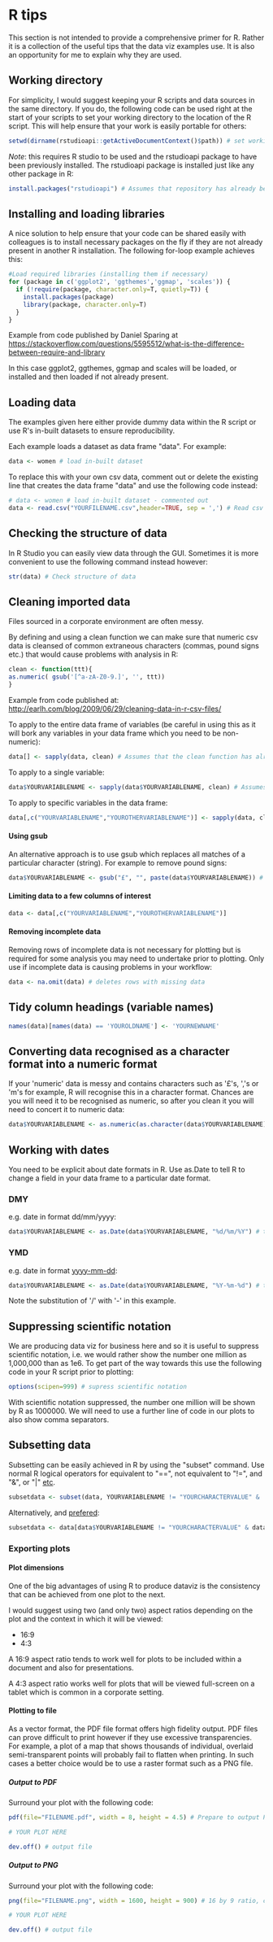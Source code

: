 # R tips

This section is not intended to provide a comprehensive primer for R.  Rather it is a collection of the useful tips that the data viz examples use.  It is also an opportunity for me to explain why they are used.

## Working directory

For simplicity, I would suggest keeping your R scripts and data sources in the same directory.  If you do, the following code can be used right at the start of your scripts to set your working directory to the location of the R script.  This will help ensure that your work is easily portable for others:

```r
setwd(dirname(rstudioapi::getActiveDocumentContext()$path)) # set working directory
```

*Note*: this requires R studio to be used and the rstudioapi package to have been previously installed.  The rstudioapi package is installed just like any other package in R:

```r
install.packages("rstudioapi") # Assumes that repository has already been set in R Studio
```

## Installing and loading libraries

A nice solution to help ensure that your code can be shared easily with colleagues is to install necessary packages on the fly if they are not already present in another R installation.  The following for-loop example achieves this:

```r
#Load required libraries (installing them if necessary)
for (package in c('ggplot2', 'ggthemes','ggmap', 'scales')) {
  if (!require(package, character.only=T, quietly=T)) {
    install.packages(package)
    library(package, character.only=T)
  }
}
```
Example from code published by Daniel Sparing at https://stackoverflow.com/questions/5595512/what-is-the-difference-between-require-and-library

In this case ggplot2, ggthemes, ggmap and scales will be loaded, or installed and then loaded if not already present.

## Loading data

The examples given here either provide dummy data within the R script or use R's in-built datasets to ensure reproducibility.

Each example loads a dataset as data frame  "data".  For example:

```r
data <- women # load in-built dataset
```

To replace this with your own csv data, comment out or delete the existing line that creates the data frame "data" and use the following code instead:

```r
# data <- women # load in-built dataset - commented out
data <- read.csv("YOURFILENAME.csv",header=TRUE, sep = ',') # Read csv file, change YOURFILENAME
```

## Checking the structure of data

In R Studio you can easily view data through the GUI.  Sometimes it is more convenient to use the following command instead however:

```r
str(data) # Check structure of data
```

## Cleaning imported data

Files sourced in a corporate environment are often messy.

By defining and using a clean function we can make sure that numeric csv data is cleansed of common extraneous characters (commas, pound signs etc.) that would cause problems with analysis in R:

```r
clean <- function(ttt){
as.numeric( gsub('[^a-zA-Z0-9.]', '', ttt))
}
```

Example from code published at: http://earlh.com/blog/2009/06/29/cleaning-data-in-r-csv-files/

To apply to the entire data frame of variables (be careful in using this as it will bork any variables in your data frame which you need to be non-numeric):

```r
data[] <- sapply(data, clean) # Assumes that the clean function has already been created
```

To apply to a single variable:

```r
data$YOURVARIABLENAME <- sapply(data$YOURVARIABLENAME, clean) # Assumes that the clean function has already been created, change text in capitals
```

To apply to specific variables in the data frame:

```r
data[,c("YOURVARIABLENAME","YOUROTHERVARIABLENAME")] <- sapply(data, clean) # Assumes that the clean function has already been created, change text in capitals
```

#### Using gsub

An alternative approach is to use gsub which replaces all matches of a particular character (string).  For example to remove pound signs:

```r
data$YOURVARIABLENAME <- gsub("£", "", paste(data$YOURVARIABLENAME)) # remove £
```

#### Limiting data to a few columns of interest

```r
data <- data[,c("YOURVARIABLENAME","YOUROTHERVARIABLENAME")]
```

#### Removing incomplete data

Removing rows of incomplete data is not necessary for plotting but is required for some analysis you may need to undertake prior to plotting.  Only use if incomplete data is causing problems in your workflow:

```r
data <- na.omit(data) # deletes rows with missing data
```

## Tidy column headings (variable names)

```r
names(data)[names(data) == 'YOUROLDNAME'] <- 'YOURNEWNAME'
```

## Converting data recognised as a character format into a numeric format

If your 'numeric' data is messy and contains characters such as '£'s, ','s or 'm's for example, R will recognise this in a character format.  Chances are you will need it to be recognised as numeric, so after you clean it you will need to concert it to numeric data:

```r
data$YOURVARIABLENAME <- as.numeric(as.character(data$YOURVARIABLENAME))
```



## Working with dates

You need to be explicit about date formats in R.  Use as.Date to tell R to change a field in your data frame to a particular date format. 

### DMY

e.g. date in format dd/mm/yyyy:

```r
data$YOURVARIABLENAME <- as.Date(data$YOURVARIABLENAME, "%d/%m/%Y") # transform a field name to dd/mm/yyyy, change text in capitals
```

### YMD

e.g. date in format [yyyy-mm-dd](https://xkcd.com/1179/):

```r
data$YOURVARIABLENAME <- as.Date(data$YOURVARIABLENAME, "%Y-%m-%d") # transform a field name to yyyy-mm-dd, change text in capitals
```

Note the substitution of '/' with '-' in this example.

## Suppressing scientific notation

We are producing data viz for business here and so it is useful to suppress scientific notation, i.e. we would rather show the number one million as 1,000,000 than as 1e6.  To get part of the way towards this use the following code in your R script prior to plotting:

```r
options(scipen=999) # supress scientific notation
```

With scientific notation suppressed, the number one million will be shown by R as 1000000.  We will need to use a further line of code in our plots to also show comma separators.

## Subsetting data

Subsetting can be easily achieved in R by using the "subset" command.  Use normal R logical operators for equivalent to "==", not equivalent to "!=", and "&", or "|" [etc](http://www.statmethods.net/management/operators.html).

```r
subsetdata <- subset(data, YOURVARIABLENAME != "YOURCHARACTERVALUE" &  YOUROTHERVARIABLENAME > YOURNUMERICVALUE) # subset the data
```
Alternatively, and [prefered](https://stackoverflow.com/questions/9860090/why-is-better-than-subset):

```r
subsetdata <- data[data$YOURVARIABLENAME != "YOURCHARACTERVALUE" & data$YOUROTHERVARIABLENAME > YOURNUMERICVALUE, ]
```

### Exporting plots


#### Plot dimensions

One of the big advantages of using R to produce dataviz is the consistency that can be achieved from one plot to the next.

I would suggest using two (and only two) aspect ratios depending on the plot and the context in which it will be viewed:

* 16:9
* 4:3

A 16:9 aspect ratio tends to work well for plots to be included within a document and also for presentations.

A 4:3 aspect ratio works well for plots that will be viewed full-screen on a tablet which is common in a corporate setting.


#### Plotting to file

As a vector format, the PDF file format offers high fidelity output.  PDF files can prove difficult to print however if they use excessive transparencies.  For example, a plot of a map that shows thousands of individual, overlaid semi-transparent points will probably fail to flatten when printing.  In such cases a better choice would be to use a raster format such as a PNG file.

##### Output to PDF

Surround your plot with the following code:

```r
pdf(file="FILENAME.pdf", width = 8, height = 4.5) # Prepare to output PDF with 16 by 9 ratio, change text in capitals

# YOUR PLOT HERE

dev.off() # output file
```

##### Output to PNG

Surround your plot with the following code:

```r
png(file="FILENAME.png", width = 1600, height = 900) # 16 by 9 ratio, change text in capitals

# YOUR PLOT HERE

dev.off() # output file
```
